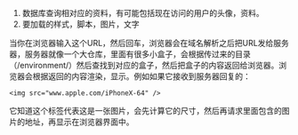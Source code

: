 1. 数据库查询相对应的资料，有可能包括现在访问的用户的头像，资料。
2. 要加载的样式，脚本，图片，文字

当你在浏览器输入这个URL，然后回车，浏览器会在域名解析之后把URL发给服务器，服务器就像一个大仓库，里面有很多小盒子，会根据传过来的目录（/environment/）然后查找到对应的盒子，然后把盒子的内容返回给浏览器。浏览器会根据返回的内容渲染，显示。例如如果它接收到服务器回复的：

    <img src="www.apple.com/iPhoneX-64" />

它知道这个标签代表这是一张图片，会先计算它的尺寸，然后再请求里面包含的图片的地址，再显示在浏览器界面中。

